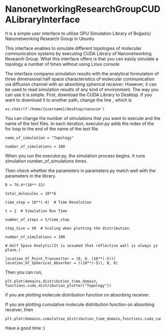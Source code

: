 # NanonetworkingResearchGroupCUDALibraryInterface
It is a simple user interface to utilize GPU Simulation Library of Boğaziçi Nanonetworking Research Group in Ubuntu

This interface enables to simulate different topologies of molecular communication systems by executing CUDA Library of Nanonetworking Research Group. What this interface offers is that you can easily simulate a topology a number of times without using Linux console

The interface compares simulation results with the analytical formulation of three dimensional half space characteristics of molecular communication via diffusion channel with an absorbing spherical receiver. However, it can be used to read simulation results of any kind of environment. The way you can use it is simple. First, download the CUDA Library to Desktop. If you want to download it to another path, change the line , which is

```
os.chdir(f'/home/{username}/Desktop/nanosim')
```
You can change the number of simulations that you want to execute and the name of the text files. In each iteration, executor.py adds the index of the for loop to the end of the name of the text file. 

```
name_of_simulation = "Topology"

number_of_simulations = 100
```

When you run the executor.py, the simulation process begins. It runs simulation number_of_simulations times. 

Then check whether the parameters in parameters.py match well with the parameters in the library.

```
D = 79.4*(10**-12)

total_molecules = 10**6

time_step = 10**(-4)  # Time Resolution

t = 2  # Simulation Run Time

number_of_steps = t/time_step

step_Size = 50  # Scaling when plotting the distribution.

number_of_simulations = 100

# Half Space Analytic(It is assumed that reflective wall is always yz plane.)

location_Of_Point_Transmitter = (0, 0, (10**(-5)))
location_Of_Spherical_Absorber = ((10**(-5)), 0, 0)
```

Then you can run,
```
plt.plot(domains.distribution_time_domain, functions.cuda_distribution_plotter("Topology"))
```
if you are plotting molecule distribution function on absorbing receiver.

If you are plotting cumulative molecule distribution function on absorbing receiver, then

```
plt.plot(domains.cumulative_distribution_time_domain,functions.cuda_cumulative_distribution_plotter("Topology"))
```

Have a good time :) 
